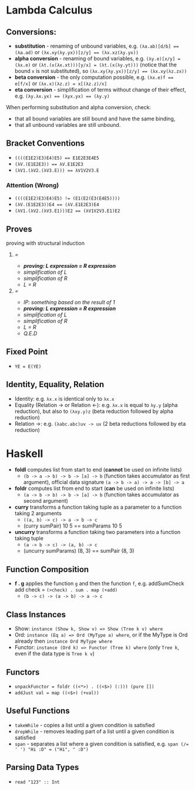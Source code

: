 # Lambda Calculus
## Conversions:
* **substitution** - renaming of unbound variables, e.g. `(λa.ab)[d/b] == (λa.ad)` or `(λx.xy(λy.yx))[z/y] == (λx.xz(λy.yx))`
* **alpha conversion** - renaming of bound variables, e.g. `(λy.e)[x/y] = (λx.e)` or `(λt.(x(λx.xt)))[y/x] = (λt.(x(λy.yt)))` (notice that the bound `x` is not substituted), so `(λx.xy(λy.yx))[z/y] == (λx.xy(λz.zx))`
* **beta conversion** - the only computation possible, e.g. `(λx.e)f == e[f/x]` or `(λx.x)(λz.z) = x[(λz.z)/x]`
* **eta conversion** - simplification of terms without change of their effect, e.g. `(λy.λx.yx) == (λyx.yx) == (λy.y)`

When performing substitution and alpha conversion, check: 
* that all bound variables are still bound and have the same binding,
* that all unbound variables are still unbound.

## Bracket Conventions
* `((((E1E2)E3)E4)E5) == E1E2E3E4E5`
* `(λV.(E1E2E3)) == λV.E1E2E3`
* `(λV1.(λV2.(λV3.E))) == λV1V2V3.E`

### Attention (Wrong)
* `((((E1E2)E3)E4)E5) != (E1(E2(E3(E4E5))))`
* `(λV.(E1E2E3))E4 == (λV.E1E2E3)E4`
* `(λV1.(λV2.(λV3.E1)))E2 == (λV1V2V3.E1)E2`

## Proves
proving with structural induction <var>
1. <var> = <value>
    * **proving: L expression = R expression**
    * simplification of L
    * simplification of R
    * L = R
2. <var> = <value>
    * IP: something based on the result of 1
    * **proving: L expression = R expression**
    * simplification of L
    * simplification of R
    * L = R
    * Q.E.D

## Fixed Point
* `YE = E(YE)`

## Identity, Equality, Relation
* Identity: e.g. `λx.x` is identical only to `λx.x`
* Equality (Relation -> or Relation <-): e.g. `λx.x` is equal to `λy.y` (alpha reduction), but also to `(λxy.y)z` (beta reduction followed by alpha reduction)
* Relation ->: e.g. `(λabc.abc)uv -> uv` (2 beta reductions followed by eta reduction)

# Haskell
* **foldl** computes list from start to end (**cannot** be used on infinite lists) 
    - `(b -> a -> b) -> b -> [a] -> b` (function takes accumulator as first argument), official data signature `(a -> b -> a) -> a -> [b] -> a`
* **foldr** computes list from end to start (**can** be used on infinite lists)
    - `(a -> b -> b) -> b -> [a] -> b` (function takes accumulator as second argument)
* **curry** transforms a function taking tuple as a parameter to a function taking 2 arguments
    - `((a, b) -> c) -> a -> b -> c`
    - (curry sumPair) 10 5 == sumParams 10 5
* **uncurry** transforms a function taking two parameters into a function taking tuple
    - `(a -> b -> c) -> (a, b) -> c`
    - (uncurry sumParams) (8, 3) == sumPair (8, 3)

## Function Composition
* **f . g** applies the function `g` and then the function `f`, e.g. addSumCheck add check = `(>check) . sum . map (+add)`
    - `(b -> c) -> (a -> b) -> a -> c`

## Class Instances
* Show:    `instance (Show k, Show v) => Show (Tree k v) where`
* Ord:     `instance (Eq a) => Ord (MyType a) where`, or if the MyType is Ord already then `instance Ord MyType where`
* Functor: `instance (Ord k) => Functor (Tree k) where` (only `Tree k`, even if the data type is `Tree k v`)

## Functors
* `unpackFunctor = foldr ((<*>) . ((<$>) (:))) (pure [])`
* `addJust val = map ((<$>) (+val))`

## Useful Functions
* `takeWhile` - copies a list until a given condition is satisfied
* `dropWhile` - removes leading part of a list until a given condition is satisfied
* `span`      - separates a list where a given condition is satisfied, e.g. `span (/= ' ') "Hi :D" = ("Hi", " :D")`

## Parsing Data Types
* `read "123" :: Int`
